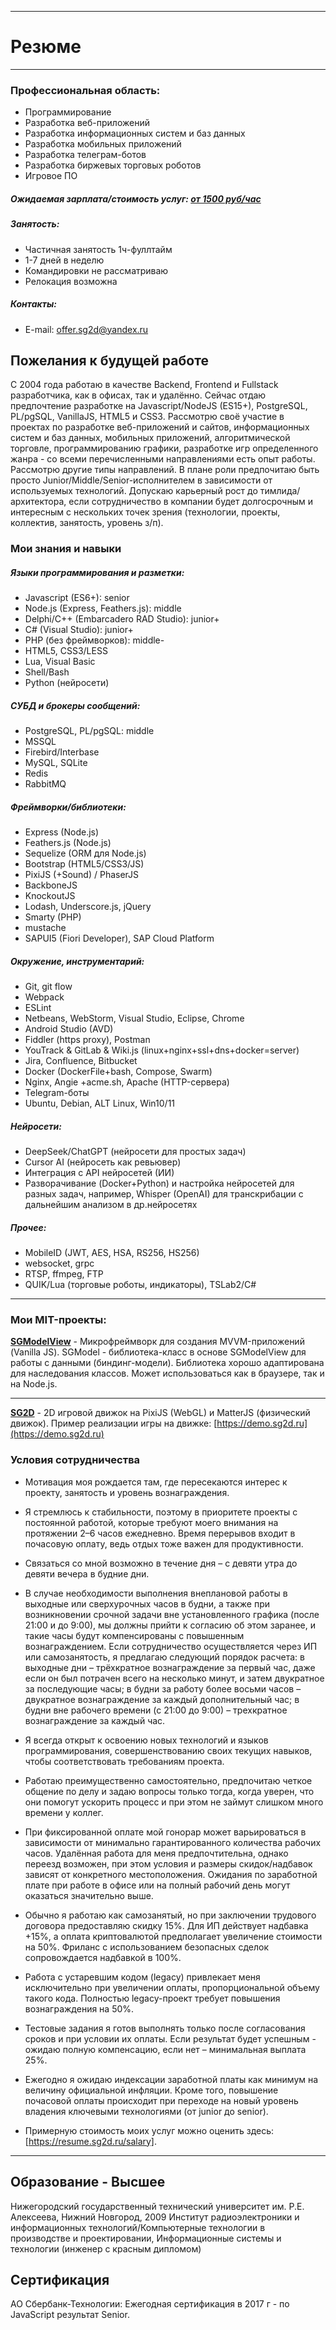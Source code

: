 ------
# Резюме

------
### Профессиональная область:

* Программирование
* Разработка веб-приложений
* Разработка информационных систем и баз данных
* Разработка мобильных приложений
* Разработка телеграм-ботов
* Разработка биржевых торговых роботов
* Игровое ПО

##### Ожидаемая зарплата/стоимость услуг: [от 1500 руб/час](https://resume.sg2d.ru/salary/)

##### Занятость:

- Частичная занятость 1ч-фуллтайм
- 1-7 дней в неделю
- Командировки не рассматриваю
- Релокация возможна

##### Контакты:
* E-mail: [offer.sg2d@yandex.ru](mailto:offer.sg2d@yandex.ru)

## Пожелания к будущей работе

С 2004 года работаю в качестве Backend, Frontend и Fullstack разработчика, как в офисах, так и удалённо. Сейчас отдаю предпочтение разработке на Javascript/NodeJS (ES15+), PostgreSQL, PL/pgSQL, VanillaJS, HTML5 и CSS3. Рассмотрю своё участие в проектах по разработке веб-приложений и сайтов, информационных систем и баз данных, мобильных приложений, алгоритмической торговле, программированию графики, разработке игр определенного жанра - со всеми перечисленными направлениями есть опыт работы. Рассмотрю другие типы направлений. В плане роли предпочитаю быть просто Junior/Middle/Senior-исполнителем в зависимости от используемых технологий. Допускаю карьерный рост до тимлида/архитектора, если сотрудничество в компании будет долгосрочным и интересным с нескольких точек зрения (технологии, проекты, коллектив, занятость, уровень з/п).

### Мои знания и навыки

##### Языки программирования и разметки:

- Javascript (ES6+): senior
- Node.js (Express, Feathers.js): middle
- Delphi/C++ (Embarcadero RAD Studio): junior+
- C# (Visual Studio): junior+
- PHP (без фреймворков): middle-
- HTML5, CSS3/LESS
- Lua, Visual Basic
- Shell/Bash
- Python (нейросети)

##### СУБД и брокеры сообщений:

- PostgreSQL, PL/pgSQL: middle
- MSSQL
- Firebird/Interbase
- MySQL, SQLite
- Redis
- RabbitMQ

##### Фреймворки/библиотеки:

- Express (Node.js)
- Feathers.js (Node.js)
- Sequelize (ORM для Node.js)
- Bootstrap (HTML5/CSS3/JS)
- PixiJS (+Sound) / PhaserJS
- BackboneJS
- KnockoutJS
- Lodash, Underscore.js, jQuery
- Smarty (PHP)
- mustache
- SAPUI5 (Fiori Developer), SAP Cloud Platform

##### Окружение, инструментарий:

- Git, git flow
- Webpack
- ESLint
- Netbeans, WebStorm, Visual Studio, Eclipse, Chrome
- Android Studio (AVD)
- Fiddler (https proxy), Postman
- YouTrack & GitLab & Wiki.js (linux+nginx+ssl+dns+docker=server)
- Jira, Confluence, Bitbucket
- Docker (DockerFile+bash, Compose, Swarm)
- Nginx, Angie +acme.sh, Apache (HTTP-сервера)
- Telegram-боты
- Ubuntu, Debian, ALT Linux, Win10/11

##### Нейросети:

- DeepSeek/ChatGPT (нейросети для простых задач)
- Cursor AI (нейросеть как ревьювер)
- Интеграция с API нейросетей (ИИ)
- Разворачивание (Docker+Python) и настройка нейросетей для разных задач, например, Whisper (OpenAI) для транскрибации с дальнейшим анализом в др.нейросетях

##### Прочее:

- MobileID (JWT, AES, HSA, RS256, HS256)
- websocket, grpc
- RTSP, ffmpeg, FTP
- QUIK/Lua (торговые роботы, индикаторы), TSLab2/C#

------
### Мои MIT-проекты:

**[SGModelView](https://model.sg2d.ru)** - Микрофреймворк для создания MVVM-приложений (Vanilla JS). SGModel - библиотека-класс в основе SGModelView для работы с данными (биндинг-модели). Библиотека хорошо адаптирована для наследования классов. Может использоваться как в браузере, так и на Node.js.

------

**[SG2D](https://sg2d.ru)** - 2D игровой движок на PixiJS (WebGL) и MatterJS (физический движок). Пример реализации игры на движке: [https://demo.sg2d.ru](https://demo.sg2d.ru)

### Условия сотрудничества

- Мотивация моя рождается там, где пересекаются интерес к проекту, занятость и уровень вознаграждения.

- Я стремлюсь к стабильности, поэтому в приоритете проекты с постоянной работой, которые требуют моего внимания на протяжении 2–6 часов ежедневно. Время перерывов входит в почасовую оплату, ведь отдых тоже важен для продуктивности.

- Связаться со мной возможно в течение дня – с девяти утра до девяти вечера в будние дни.

- В случае необходимости выполнения внеплановой работы в выходные или сверхурочных часов в будни, а также при возникновении срочной задачи вне установленного графика (после 21:00 и до 9:00), мы должны прийти к согласию об этом заранее, и такие часы будут компенсированы с повышенным вознаграждением. Если сотрудничество осуществляется через ИП или самозанятость, я предлагаю следующий порядок расчета: в выходные дни – трёхкратное вознаграждение за первый час, даже если он был потрачен всего на несколько минут, и затем двукратное за последующие часы; в будни за работу более восьми часов – двукратное вознаграждение за каждый дополнительный час; в будни вне рабочего времени (с 21:00 до 9:00) – трехкратное вознаграждение за каждый час.

- Я всегда открыт к освоению новых технологий и языков программирования, совершенствованию своих текущих навыков, чтобы соответствовать требованиям проекта.

- Работаю преимущественно самостоятельно, предпочитаю четкое общение по делу и задаю вопросы только тогда, когда уверен, что они помогут ускорить процесс и при этом не займут слишком много времени у коллег.

- При фиксированной оплате мой гонорар может варьироваться в зависимости от минимально гарантированного количества рабочих часов. Удалённая работа для меня предпочтительна, однако переезд возможен, при этом условия и размеры скидок/надбавок зависят от конкретного местоположения. Ожидания по заработной плате при работе в офисе или на полный рабочий день могут оказаться значительно выше.

- Обычно я работаю как самозанятый, но при заключении трудового договора предоставляю скидку 15%. Для ИП действует надбавка +15%, а оплата криптовалютой предполагает увеличение стоимости на 50%. Фриланс с использованием безопасных сделок сопровождается надбавкой в 100%.

- Работа с устаревшим кодом (legacy) привлекает меня исключительно при увеличении оплаты, пропорциональной объему такого кода. Полностью legacy-проект требует повышения вознаграждения на 50%.

- Тестовые задания я готов выполнять только после согласования сроков и при условии их оплаты. Если результат будет успешным - ожидаю полную компенсацию, если нет – минимальная выплата 25%.

- Ежегодно я ожидаю индексации заработной платы как минимум на величину официальной инфляции. Кроме того, повышение почасовой оплаты происходит при переходе на новый уровень владения ключевыми технологиями (от junior до senior).

- Примерную стоимость моих услуг можно оценить здесь: [https://resume.sg2d.ru/salary].

------
## Образование - Высшее

Нижегородский государственный технический университет им. Р.Е. Алексеева, Нижний Новгород, 2009
Институт радиоэлектроники и информационных технологий/Компьютерные технологии в производстве и проектировании, Информационные системы и технологии (инженер с красным дипломом)

## Сертификация

АО Сбербанк-Технологии: Ежегодная сертификация в 2017 г - по JavaScript результат Senior.
